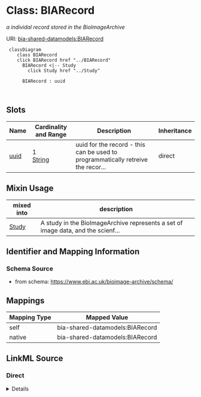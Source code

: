 

# Class: BIARecord


_a individal record stored in the BioImageArchive_





URI: [bia-shared-datamodels:BIARecord](https://www.ebi.ac.uk/bioimage-archive/schema/BIARecord)






```mermaid
 classDiagram
    class BIARecord
    click BIARecord href "../BIARecord"
      BIARecord <|-- Study
        click Study href "../Study"
      
      BIARecord : uuid
        
      
```




<!-- no inheritance hierarchy -->


## Slots

| Name | Cardinality and Range | Description | Inheritance |
| ---  | --- | --- | --- |
| [uuid](uuid.md) | 1 <br/> [String](String.md) | uuid for the record - this can be used to programmatically retreive the recor... | direct |



## Mixin Usage

| mixed into | description |
| --- | --- |
| [Study](Study.md) | A study in the BioImageArchive represents a set of image data, and the scienf... |








## Identifier and Mapping Information







### Schema Source


* from schema: https://www.ebi.ac.uk/bioimage-archive/schema/





## Mappings

| Mapping Type | Mapped Value |
| ---  | ---  |
| self | bia-shared-datamodels:BIARecord |
| native | bia-shared-datamodels:BIARecord |





## LinkML Source

<!-- TODO: investigate https://stackoverflow.com/questions/37606292/how-to-create-tabbed-code-blocks-in-mkdocs-or-sphinx -->

### Direct

<details>
```yaml
name: BIARecord
description: a individal record stored in the BioImageArchive
from_schema: https://www.ebi.ac.uk/bioimage-archive/schema/
mixin: true
slots:
- uuid

```
</details>

### Induced

<details>
```yaml
name: BIARecord
description: a individal record stored in the BioImageArchive
from_schema: https://www.ebi.ac.uk/bioimage-archive/schema/
mixin: true
attributes:
  uuid:
    name: uuid
    description: uuid for the record - this can be used to programmatically retreive
      the record from the BIA API
    examples:
    - value: 00000000-0000-0000-0006-09b5d587b158
    from_schema: https://www.ebi.ac.uk/bioimage-archive/schema/
    rank: 1000
    identifier: true
    alias: uuid
    owner: BIARecord
    domain_of:
    - BIARecord
    range: string

```
</details>